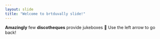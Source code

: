 ```yaml
---
layout: slide
title: "Welcome to brtduvally slide!"
---
```

**Amazingly** few **discotheques** provide jukeboxes :tada:
Use the left arrow to go back!
